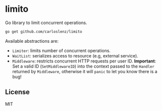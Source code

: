 limito
======

Go library to limit concurrent operations.

```sh
go get github.com/carloslenz/limito
```

Available abstractions are:

* `Limiter`: limits number of concurrent operations.
* `WaitList`: serializes access to resource (e.g, external service).
* `Middleware`: restricts concurrent HTTP requests per user ID.
**Important**: Set a valid ID (`SetMiddlewareID`) into the context passed
to the `Handler` returned by `Middleware`, otherwise it will `panic` to let
you know there is a bug!

License
-------

MIT